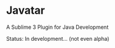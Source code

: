 Javatar
=======

A Sublime 3 Plugin for Java Development

Status: In development... (not even alpha)